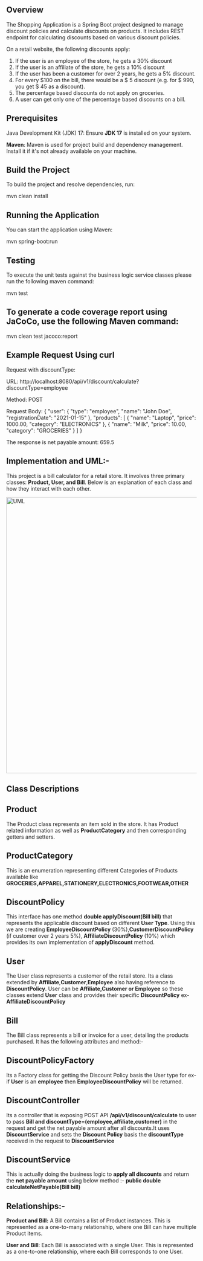 ## Overview
The Shopping Application is a Spring Boot project designed to manage discount policies and calculate discounts on products. It includes REST endpoint for calculating discounts based on various discount policies.

On a retail website, the following discounts apply:
1.	If the user is an employee of the store, he gets a 30% discount
2.	If the user is an affiliate of the store, he gets a 10% discount
3.	If the user has been a customer for over 2 years, he gets a 5% discount.
4.	For every $100 on the bill, there would be a $ 5 discount (e.g. for $ 990, you get $ 45 as a discount).
5.	The percentage based discounts do not apply on groceries.
6.	A user can get only one of the percentage based discounts on a bill.


## Prerequisites
Java Development Kit (JDK) 17: Ensure **JDK 17** is installed on your system.

**Maven**: Maven is used for project build and dependency management. Install it if it's not already available on your machine.

## Build the Project
To build the project and resolve dependencies, run:

mvn clean install

## Running the Application
You can start the application using Maven:

mvn spring-boot:run

## Testing
To execute the unit tests against the business logic service classes please run the following maven command:

mvn test

## To generate a code coverage report using JaCoCo, use the following Maven command:

mvn clean test jacoco:report

## Example Request Using curl
Request with discountType:

URL: http://localhost:8080/api/v1/discount/calculate?discountType=employee

Method: POST

Request Body:
{
"user": {
"type": "employee",
"name": "John Doe",
"registrationDate": "2021-01-15"
},
"products": [
{
"name": "Laptop",
"price": 1000.00,
"category": "ELECTRONICS"
},
{
"name": "Milk",
"price": 10.00,
"category": "GROCERIES"
}
]
}

The response is net payable amount:
659.5

## Implementation and UML:-
This project is a bill calculator for a retail store. It involves three primary classes: **Product, User, and Bill**. Below is an explanation of each class and how they interact with each other.

<img width="731" alt="UML" src="https://github.com/user-attachments/assets/7a15d67d-5e1e-4849-9a48-87b55657c96b">

## Class Descriptions

## Product
The Product class represents an item sold in the store. It has Product related information as well as **ProductCategory** and then corresponding getters and setters.

## ProductCategory
This is an enumeration representing different Categories of Products available like **GROCERIES,APPAREL,STATIONERY,ELECTRONICS,FOOTWEAR,OTHER**

## DiscountPolicy
This interface has one method **double applyDiscount(Bill bill)** that represents the applicable discount based on different **User Type**. Using this we are creating **EmployeeDiscountPolicy** (30%),**CustomerDiscountPolicy** (if customer over 2 years 5%), **AffiliateDiscountPolicy** (10%) which provides its own implementation of **applyDiscount** method.

## User 
The User class represents a customer of the retail store. Its a class extended by **Affiliate**,**Customer**,**Employee** also having reference to **DiscountPolicy**.
User can be **Affiliate,Customer or Employee** so these classes extend **User** class and provides their specific **DiscountPolicy** ex-**AffiliateDiscountPolicy**

## Bill
The Bill class represents a bill or invoice for a user, detailing the products purchased. It has the following attributes and method:-

## DiscountPolicyFactory
Its a Factory class for getting the Discount Policy basis the User type for ex- if **User** is an **employee** then **EmployeeDiscountPolicy** will be returned.

## DiscountController
Its a controller that is exposing POST API **/api/v1/discount/calculate** to user to pass **Bill and discountType=(employee,affiliate,customer)** in the request and get the net payable amount after all discounts.It uses **DiscountService** and sets the **Discount Policy** basis the **discountType** received in the request to **DiscountService**

## DiscountService
This is actually doing the business logic to **apply all discounts** and return the **net payable amount** using below method :-
**public double calculateNetPayable(Bill bill)**

## Relationships:-

**Product and Bill:**
A Bill contains a list of Product instances. This is represented as a one-to-many relationship, where one Bill can have multiple Product items.

**User and Bill**:
Each Bill is associated with a single User. This is represented as a one-to-one relationship, where each Bill corresponds to one User.
 



